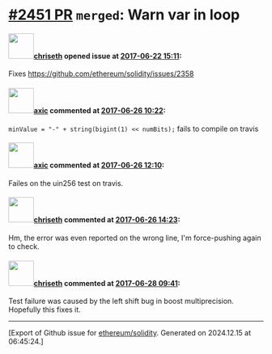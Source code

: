 # [\#2451 PR](https://github.com/ethereum/solidity/pull/2451) `merged`: Warn var in loop

#### <img src="https://avatars.githubusercontent.com/u/9073706?v=4" width="50">[chriseth](https://github.com/chriseth) opened issue at [2017-06-22 15:11](https://github.com/ethereum/solidity/pull/2451):

Fixes https://github.com/ethereum/solidity/issues/2358

#### <img src="https://avatars.githubusercontent.com/u/20340?v=4" width="50">[axic](https://github.com/axic) commented at [2017-06-26 10:22](https://github.com/ethereum/solidity/pull/2451#issuecomment-311020947):

`minValue = "-" + string(bigint(1) << numBits);` fails to compile on travis

#### <img src="https://avatars.githubusercontent.com/u/20340?v=4" width="50">[axic](https://github.com/axic) commented at [2017-06-26 12:10](https://github.com/ethereum/solidity/pull/2451#issuecomment-311041243):

Failes on the uin256 test on travis.

#### <img src="https://avatars.githubusercontent.com/u/9073706?v=4" width="50">[chriseth](https://github.com/chriseth) commented at [2017-06-26 14:23](https://github.com/ethereum/solidity/pull/2451#issuecomment-311074162):

Hm, the error was even reported on the wrong line, I'm force-pushing again to check.

#### <img src="https://avatars.githubusercontent.com/u/9073706?v=4" width="50">[chriseth](https://github.com/chriseth) commented at [2017-06-28 09:41](https://github.com/ethereum/solidity/pull/2451#issuecomment-311610279):

Test failure was caused by the left shift bug in boost multiprecision. Hopefully this fixes it.


-------------------------------------------------------------------------------



[Export of Github issue for [ethereum/solidity](https://github.com/ethereum/solidity). Generated on 2024.12.15 at 06:45:24.]
